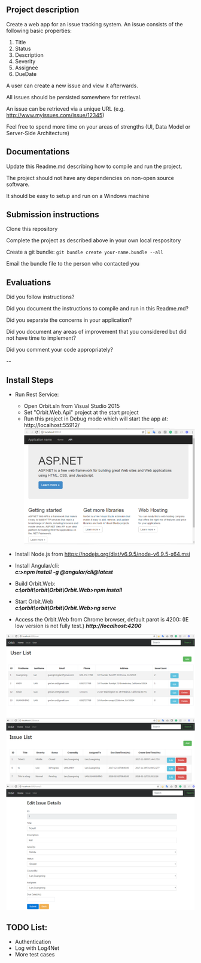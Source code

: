Project description
---
Create a web app for an issue tracking system. An issue consists of the following basic properties:

1. Title
2. Status
3. Description
4. Severity
5. Assignee
6. DueDate

A user can create a new issue and view it afterwards.

All issues should be persisted somewhere for retrieval.

An issue can be retrieved via a unique URL (e.g. http://www.myissues.com/issue/12345)

Feel free to spend more time on your areas of strengths (UI, Data Model or Server-Side Architecture)

Documentations
---
Update this Readme.md describing how to compile and run the project.

The project should not have any dependencies on non-open source software.

It should be easy to setup and run on a Windows machine

Submission instructions
---
Clone this repository

Complete the project as described above in your own local respository

Create a git bundle: `git bundle create your-name.bundle --all`

Email the bundle file to the person who contacted you

Evaluations
---
Did you follow instructions?

Did you document the instructions to compile and run in this Readme.md?

Did you separate the concerns in your application?

Did you document any areas of improvement that you considered but did not have time to implement?

Did you comment your code appropriately?



--

Install Steps
---

+ Run Rest Service:
  -  Open Orbit.sln from Visual Studio 2015
  -  Set "Orbit.Web.Api" project at the start project
  -  Run this project in Debug mode which will start the app at: http://localhost:55912/ 
![Alt text](/Orbit/Orbit.Documents/RESTAPI.png?raw=true "REST API")

+ Install Node.js from  https://nodejs.org/dist/v6.9.5/node-v6.9.5-x64.msi
+ Install Angular/cli:  
   ***c:\>npm install -g @angular/cli@latest***
+ Build Orbit.Web:  
   ***c:\orbit\orbit\Orbit\Orbit.Web>npm install***
+ Start Orbit.Web     
   ***c:\orbit\orbit\Orbit\Orbit.Web>ng serve***
+ Access the Orbit.Web from Chrome browser, default parot is 4200: (IE low version is not fully test.)
 ***http://localhost:4200***



![Alt text](/Orbit/Orbit.Documents/User.png?raw=true "User")
![Alt text](/Orbit/Orbit.Documents/Issue.png?raw=true "Issue")
![Alt text](/Orbit/Orbit.Documents/Issue_edit.png?raw=true "Issue Edit")


TODO List:
---
* Authentication
* Log with Log4Net
* More test cases
